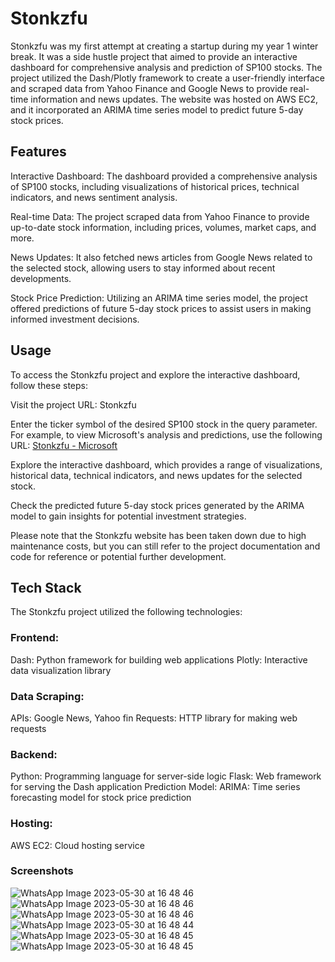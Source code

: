 # Stonkzfu

Stonkzfu was my first attempt at creating a startup during my year 1 winter break. It was a side hustle project that aimed to provide an interactive dashboard for comprehensive analysis and prediction of SP100 stocks. The project utilized the Dash/Plotly framework to create a user-friendly interface and scraped data from Yahoo Finance and Google News to provide real-time information and news updates. The website was hosted on AWS EC2, and it incorporated an ARIMA time series model to predict future 5-day stock prices.


## Features
Interactive Dashboard: The dashboard provided a comprehensive analysis of SP100 stocks, including visualizations of historical prices, technical indicators, and news sentiment analysis.

Real-time Data: The project scraped data from Yahoo Finance to provide up-to-date stock information, including prices, volumes, market caps, and more.

News Updates: It also fetched news articles from Google News related to the selected stock, allowing users to stay informed about recent developments.

Stock Price Prediction: Utilizing an ARIMA time series model, the project offered predictions of future 5-day stock prices to assist users in making informed investment decisions.

## Usage
To access the Stonkzfu project and explore the interactive dashboard, follow these steps:

Visit the project URL: Stonkzfu

Enter the ticker symbol of the desired SP100 stock in the query parameter. For example, to view Microsoft's analysis and predictions, use the following URL: [Stonkzfu - Microsoft](https://www.stonkzfu.com/das/?val=MSFT)

Explore the interactive dashboard, which provides a range of visualizations, historical data, technical indicators, and news updates for the selected stock.

Check the predicted future 5-day stock prices generated by the ARIMA model to gain insights for potential investment strategies.

Please note that the Stonkzfu website has been taken down due to high maintenance costs, but you can still refer to the project documentation and code for reference or potential further development.

## Tech Stack
The Stonkzfu project utilized the following technologies:

### Frontend:
Dash: Python framework for building web applications
Plotly: Interactive data visualization library

### Data Scraping:
APIs: Google News, Yahoo fin
Requests: HTTP library for making web requests

### Backend:
Python: Programming language for server-side logic
Flask: Web framework for serving the Dash application
Prediction Model:
ARIMA: Time series forecasting model for stock price prediction

### Hosting:
AWS EC2: Cloud hosting service

### Screenshots
![WhatsApp Image 2023-05-30 at 16 48 46](https://github.com/guhanavel/stonkzfu/assets/76834145/29270d57-1b3f-4caf-aff2-666863ed36cd)
![WhatsApp Image 2023-05-30 at 16 48 46](https://github.com/guhanavel/stonkzfu/assets/76834145/e7657f33-cee8-46ef-8840-1da8cbb0dbbb)
![WhatsApp Image 2023-05-30 at 16 48 46](https://github.com/guhanavel/stonkzfu/assets/76834145/b67af742-a168-49c4-89be-15b70f7f27b4)
![WhatsApp Image 2023-05-30 at 16 48 44](https://github.com/guhanavel/stonkzfu/assets/76834145/c3ccf11e-ccbd-48a0-86ec-8674cd849a9d)
![WhatsApp Image 2023-05-30 at 16 48 45](https://github.com/guhanavel/stonkzfu/assets/76834145/8203fcf1-ecaa-45dd-bdf5-552258053b04)
![WhatsApp Image 2023-05-30 at 16 48 45](https://github.com/guhanavel/stonkzfu/assets/76834145/bc546c31-6e09-4dc8-acd3-1e45291f1520)







